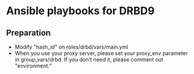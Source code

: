 Ansible playbooks for DRBD9
==============================

Preparation
--------

* Modify "hash_id" on roles/drbd/vars/main.yml
* When you use your proxy server, please set your proxy_env parameter in group_vars/drbd. If you don't need it, please comment out "environment:"

